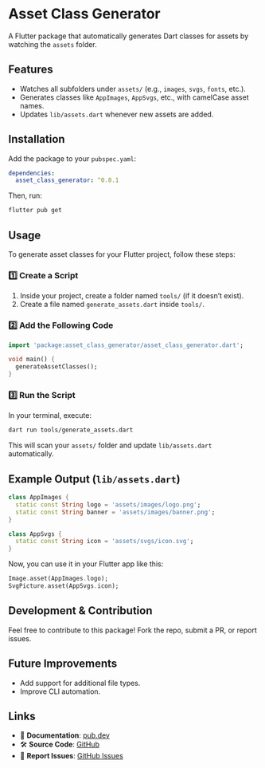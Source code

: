 # Asset Class Generator

A Flutter package that automatically generates Dart classes for assets by watching the `assets` folder.

## Features
- Watches all subfolders under `assets/` (e.g., `images`, `svgs`, `fonts`, etc.).
- Generates classes like `AppImages`, `AppSvgs`, etc., with camelCase asset names.
- Updates `lib/assets.dart` whenever new assets are added.

## Installation
Add the package to your `pubspec.yaml`:

```yaml
dependencies:
  asset_class_generator: ^0.0.1
```

Then, run:
```sh
flutter pub get
```

## Usage
To generate asset classes for your Flutter project, follow these steps:

### 1️⃣ Create a Script
1. Inside your project, create a folder named `tools/` (if it doesn’t exist).
2. Create a file named `generate_assets.dart` inside `tools/`.

### 2️⃣ Add the Following Code
```dart
import 'package:asset_class_generator/asset_class_generator.dart';

void main() {
  generateAssetClasses();
}
```

### 3️⃣ Run the Script
In your terminal, execute:
```sh
dart run tools/generate_assets.dart
```
This will scan your `assets/` folder and update `lib/assets.dart` automatically.

## Example Output (`lib/assets.dart`)
```dart
class AppImages {
  static const String logo = 'assets/images/logo.png';
  static const String banner = 'assets/images/banner.png';
}

class AppSvgs {
  static const String icon = 'assets/svgs/icon.svg';
}
```

Now, you can use it in your Flutter app like this:
```dart
Image.asset(AppImages.logo);
SvgPicture.asset(AppSvgs.icon);
```

## Development & Contribution
Feel free to contribute to this package! Fork the repo, submit a PR, or report issues.

## Future Improvements
- Add support for additional file types.
- Improve CLI automation.

## Links
- 📖 **Documentation**: [pub.dev](https://pub.dev/packages/asset_class_generator)
- 🛠 **Source Code**: [GitHub](https://github.com/Mohamed-Hussien10/assets_file_generator.git)
- 🐞 **Report Issues**: [GitHub Issues](https://github.com/Mohamed-Hussien10/asset_class_generator/issues)

